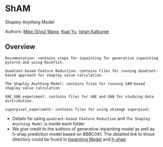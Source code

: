 # ShAM
Shapley Anything Model 

Authors: [Mike (Siyu) Wang](https://github.com/mikewang928), [Kuai Yu](https://github.com/quick2063706271), [Ishan Kalburge](https://github.com/kalburge)
## Overview
```
Documentation: contains steps for inpainting for generative inpainting pytorch and using Rockfish.

Quadrant-based Feature Reduction: contains files for running Quadrant-based approach for shapley value calculation.

The Shapley Anything Model: contains files for running SAM-based shapley value calculation

VAE_GAN_experiment: contains files for VAE and GAN for studying data distribution.

superpixel_experiment: contains files for using skimage superpixel

```
* Details for using `quadrant-based Feature Reduction` and `The Shapley Anything Model` is inside each folder
* We give credit to the authors of generative-inpainting model as well as h-shap prediction model based on BBBC041. The detailed link to those directory could be found in [Inpainting Model](https://github.com/daa233/generative-inpainting-pytorch) and [h-shap](https://github.com/Sulam-Group/h-shap)
